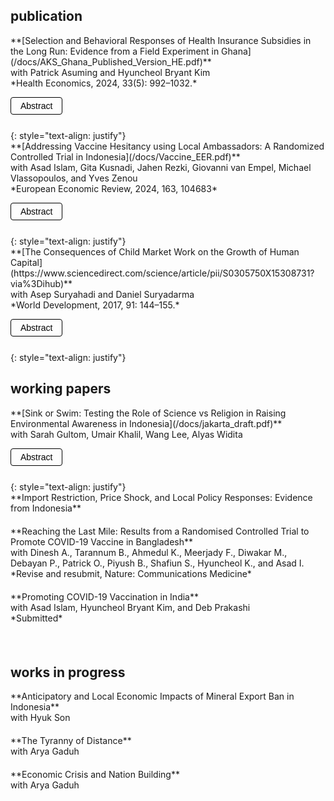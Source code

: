<!-- CSS styles -->

<style>
/* Common styles */
.abstract-button {
    cursor: pointer;
    padding: 5px 15px;
    border: 1px solid #000000 !important; /* Black border added and forced */
    background-color: transparent;
    text-align: center;
    outline: none;
    font-size: 14px;
    margin-bottom: 5px;
    border-radius: 4px;
    transition: all 0.3s ease;
}
.abstract-content {
    margin-top: 10px;
    text-align: justify;
    display: none; /* Hide abstract content by default */
}

/* Force light mode styles */
body .abstract-button,
body .abstract-content,
body .publication {
    color: #000000 !important;
}
body .abstract-button {
    border-color: #000000 !important;
}
body .abstract-content {
    background-color: transparent !important;
}

/* Additional force for light mode */
html:not([data-theme='dark']) .abstract-button,
html:not([data-theme='dark']) .abstract-content,
html:not([data-theme='dark']) .publication {
    color: #000000 !important;
}
html:not([data-theme='dark']) .abstract-button {
    border-color: #000000 !important;
}

/* Styles for dark mode */
@media (prefers-color-scheme: dark) {
    body .publication,
    body .abstract-content,
    body .abstract-button {
        color: #ffffff !important;
    }
    body .abstract-button {
        border-color: #ffffff !important;
    }
    body .abstract-content {
        background-color: transparent !important;
    }
}

/* Highest specificity rule to ensure black border in light mode */
html:not([data-theme='dark']) body .abstract-button {
    border: 1px solid #000000 !important;
}

/* New style for paper spacing */
.paper-spacing {
    margin-bottom: 20px;
    transition: margin-bottom 0.3s ease;
}
    
</style>

<script>
// Function to hide all abstracts on page load
function hideAllAbstracts() {
    var abstracts = document.querySelectorAll('.abstract-content');
    abstracts.forEach(function(abstract) {
        abstract.style.display = 'none';
    });
}

// Modified function to toggle abstract visibility and adjust spacing
function toggleAbstract(id) {
    var content = document.getElementById(id);
    var paperSpacing = content.closest('.paper-spacing');
    if (content.style.display === "none" || content.style.display === "") {
        content.style.display = "block";
        paperSpacing.style.marginBottom = "40px";
    } else {
        content.style.display = "none";
        paperSpacing.style.marginBottom = "20px";
    }
}

// Call hideAllAbstracts when the page loads
document.addEventListener('DOMContentLoaded', hideAllAbstracts);
</script>


## publication

<div class="paper-spacing">
**[Selection and Behavioral Responses of Health Insurance Subsidies in the Long Run: Evidence from a Field Experiment in Ghana](/docs/AKS_Ghana_Published_Version_HE.pdf)** <br>
with Patrick Asuming and Hyuncheol Bryant Kim <br>
*Health Economics, 2024, 33(5): 992–1032.* <br>

<button class="abstract-button" onclick="toggleAbstract('abstract1')">Abstract</button>
<div id="abstract1" class="abstract abstract-content">
We study the effects of a health insurance subsidy in Ghana, where mandates are not enforceable. We randomly provide different levels of subsidy (1/3, 2/3, and full) and evaluate the impact at seven months and three years after the intervention. We find that a one-time subsidy increased insurance enrollment for all groups in both the short and long runs, but health care utilization in the long run increased only for the partial subsidy group. We find supportive evidence that ex-post behavioral responses rather than ex-ante selective enrollment explain the long-run health care utilization results.
</div> 
</div>
 {: style="text-align: justify"}
 
<div class="paper-spacing">
**[Addressing Vaccine Hesitancy using Local Ambassadors: A Randomized Controlled Trial in Indonesia](/docs/Vaccine_EER.pdf)** <br>
with Asad Islam, Gita Kusnadi, Jahen Rezki, Giovanni van Empel, Michael Vlassopoulos, and Yves Zenou <br>
*European Economic Review, 2024, 163, 104683* <br>

<button class="abstract-button" onclick="toggleAbstract('abstract2')">Abstract</button>
<div id="abstract2" class="abstract abstract-content">
In settings where resistance and rampant misinformation against vaccines exist, the prospect of containing infectious diseases remains a challenge. Can delivery of information regarding the benefits of vaccination through personal home visits by local ambassadors increase vaccine uptake? We conduct a door-to-door randomized information campaign targeted towards COVID-19 unvaccinated individuals in rural Indonesia. We recruited ambassadors from local villages tasked to deliver information about COVID-19 vaccines and promote vaccination through one-on-one meetings, using an interpersonal behavioral change communication approach. To investigate which type of ambassador—health cadres, influential individuals, and laypersons—is the most effective, we randomly vary the type of ambassador that delivers the information at the village level. We find that the overall vaccination take-up is quite moderate and that there are no differences in vaccination outcomes across the treatment groups. These results highlight the challenge of boosting vaccine uptake in late stages of a pandemic.
</div>
</div>
 {: style="text-align: justify"}
 
<div class="paper-spacing">
**[The Consequences of Child Market Work on the Growth of Human Capital](https://www.sciencedirect.com/science/article/pii/S0305750X15308731?via%3Dihub)** <br> 
with Asep Suryahadi and Daniel Suryadarma <br>
*World Development, 2017, 91: 144–155.* <br>

<button class="abstract-button" onclick="toggleAbstract('abstract3')">Abstract</button>
<div id="abstract3" class="abstract abstract-content">
The paper measures the effect of child market work on the long-term growth of human capital, focusing on the output of the human capital production: mathematics skills, cognitive skills, pulmonary function, and educational attainment. Our full sample is drawn from a rich longitudinal dataset Indonesia Family Life Survey (IFLS). We address endogeneity of child market work using provincial legislated minimum wage as the instrument. Our instrumental variable estimation shows that child labor negatively affects mathematics skills and pulmonary function, but not cognitive skills and educational attainment. We find heterogeneities in type of work. Those who work outside of family business have lower educational attainment than those working for family business.
</div>
</div>
 {: style="text-align: justify"}
 
 <br>

## working papers 

<div class="paper-spacing">
**[Sink or Swim: Testing the Role of Science vs Religion in Raising Environmental Awareness in Indonesia](/docs/jakarta_draft.pdf)** <br>
with Sarah Gultom, Umair Khalil, Wang Lee, Alyas Widita <br>

<button class="abstract-button" onclick="toggleAbstract('abstract4')">Abstract</button>
<div id="abstract4" class="abstract abstract-content">
Promoting awareness and encouraging pro-sustainability behaviors to mitigate climate and environmental issues can be challenging due to their polarizing nature. We conduct a large-scale online experiment in Jakarta, the world's fastest sinking city, to examine the impact of messenger identity and narrative style on awareness and behavior regarding land subsidence, a human-induced climate change phenomenon. We vary the messenger identity (an actor portraying either a religious leader or a scientist) and the narrative style of the message (religious vs. scientific). Our results show that exposure to an environmental video message, as opposed to a placebo, increases beliefs, trust in institutions, and pro-sustainability behaviors. The largest impacts arise when a scientist delivers a message embedded with a religious narrative, increasing participants' perceptions of the messenger as persuasive and trustworthy. The effects are more pronounced among individuals with low prior knowledge, high trust in authorities, and those less reliant on groundwater. However, we find limited evidence of heterogeneous treatment effects on actions. Our findings highlight the importance of carefully considering both the message and the messenger in communication strategies in a diverse population.
</div>
</div>
 {: style="text-align: justify"}
 
<div class="paper-spacing">
 **Import Restriction, Price Shock, and Local Policy Responses: Evidence from Indonesia** <br>
</div>
 
<div class="paper-spacing">
**Reaching the Last Mile: Results from a Randomised Controlled Trial to Promote COVID-19 Vaccine in Bangladesh** <br>
with Dinesh A., Tarannum B., Ahmedul K., Meerjady F., Diwakar M., Debayan P., Patrick O., Piyush B., Shafiun S., Hyuncheol K., and Asad I. <br>
*Revise and resubmit, Nature: Communications Medicine* <br>
</div>

<div class="paper-spacing">
**Promoting COVID-19 Vaccination in India** <br>
with Asad Islam, Hyuncheol Bryant Kim, and Deb Prakashi <br>
*Submitted* 
</div>

<br>

## works in progress

<div class="paper-spacing">
**Anticipatory and Local Economic Impacts of Mineral Export Ban in Indonesia** <br>
with Hyuk Son <br>
</div>

<div class="paper-spacing">
**The Tyranny of Distance** <br>
with Arya Gaduh <br>
</div>

<div class="paper-spacing">
**Economic Crisis and Nation Building** <br>
with Arya Gaduh <br>
</div>
